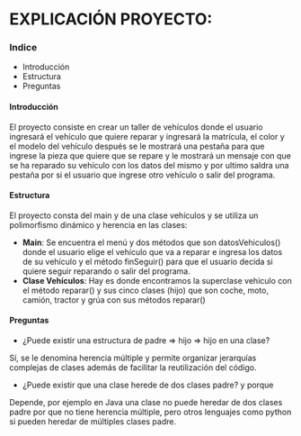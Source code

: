<h1> EXPLICACIÓN PROYECTO: </h1>

<h3>Indice</h3>
<ul>
<li href="1">Introducción</li>
<li href="2">Estructura</li>
<li href="3">Preguntas</li>
</ul>

<h4 class="1">Introducción</h4>

El proyecto consiste en crear un taller de vehículos donde el usuario ingresará el vehículo que quiere reparar y ingresará la matrícula, el color y el modelo del vehículo después se le mostrará una pestaña para que ingrese la pieza que quiere que se repare y le mostrará 
un mensaje con que se ha reparado su vehículo con los datos del mismo y por ultimo saldra una pestaña por si el usuario que ingrese otro vehículo o salir del programa.


<h4 class="2">Estructura</h4>

El proyecto consta del main y de una clase vehículos y se utiliza un polimorfismo dinámico y herencia en las clases: 
- <b>Main</b>: Se encuentra el menú y dos métodos que son datosVehiculos() donde el usuario elige el vehículo que va a reparar e ingresa los datos de su vehículo y el método finSeguir() para que el usuario decida si quiere seguir reparando o salir del programa.
- <b>Clase Vehículos</b>: Hay es donde encontramos la superclase vehiculo con el método reparar() y sus cinco clases (hijo) que son coche, moto, camión, tractor y grúa con sus métodos reparar()

<h4 class="3">Preguntas</h4>

- ¿Puede existir una estructura de padre => hijo => hijo en una clase?
    
Sí, se le denomina herencia múltiple y permite organizar jerarquías complejas de clases además de facilitar la reutilización del código.

- ¿Puede existir que una clase herede de dos clases padre? y porque
    
Depende, por ejemplo en Java una clase no puede heredar de dos clases padre por que no tiene herencia múltiple, pero otros lenguajes como python si pueden heredar de múltiples clases padre. 
